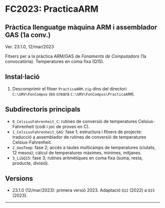 # FC2023: PracticaARM
## Pràctica llenguatge màquina ARM i assemblador GAS (1a conv.)
Ver. 23.1.0, 12/mar/2023

Fitxers per a la pràctica ARM/GAS de *Fonaments de Computadors* (1a convocatòria).
Temperatures en coma fixa (Q15). 


## Instal·lació

1. Descomprimir el fitxer `PracticaARM.zip` dins del directori `C:\URV\FonCompus` (es crearà `C:\URV\FonCompus\PracticaARM`).


## Subdirectoris principals

- `0_CelsiusFahrenheit_C`: rutines de conversió de temperatures Celsius-Fahrenheit (codi i joc de proves en C).
- `1_CelsiusFahrenheit_GAS`: fase 1; estructura i fitxers de projecte: traducció a assemblador de rutines de conversió de temperatures Celsius-Fahrenheit.
- `2_GeoTemp`: fase 2; accés a taules multicamps de temperatures (ciutats, 12 mesos); càlcul de temperatures màximes, mínimes, mitjanes.
- `3_LibQ15`: fase 3; rutines aritmètiques en coma fixa (suma, resta, producte, divisió).

## Versions
- 23.1.0 (12/mar/2023): primera versió 2023. Adaptació `Q12` (2022) a `Q15` (2023).

---

